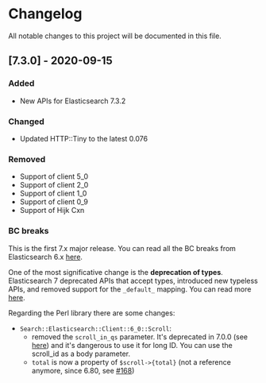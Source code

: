 # Changelog
All notable changes to this project will be documented in this file.


## [7.3.0] - 2020-09-15

### Added
- New APIs for Elasticsearch 7.3.2

### Changed
- Updated HTTP::Tiny to the latest 0.076

### Removed
- Support of client 5_0
- Support of client 2_0
- Support of client 1_0
- Support of client 0_9
- Support of Hijk Cxn

### BC breaks

This is the first 7.x major release. You can read all the BC breaks from Elasticsearch 6.x [here](https://www.elastic.co/guide/en/elasticsearch/reference/7.x/breaking-changes-7.0.html).

One of the most significative change is the **deprecation of types**. Elasticsearch 7 deprecated APIs that accept types, introduced new typeless APIs, and removed support for the `_default_` mapping. You can read more [here](https://www.elastic.co/blog/moving-from-types-to-typeless-apis-in-elasticsearch-7-0).

Regarding the Perl library there are some changes:
- `Search::Elasticsearch::Client::6_0::Scroll`:
    - removed the `scroll_in_qs` parameter. It's deprecated in 7.0.0 (see [here](https://www.elastic.co/guide/en/elasticsearch/reference/current/scroll-api.html#scroll-api-path-params)) and it's dangerous to use it for long ID. You can use the scroll_id as a body parameter.
    - `total` is now a property of `$scroll->{total}` (not a reference anymore, since 6.80, see [#168](https://github.com/elastic/elasticsearch-perl/pull/168))
